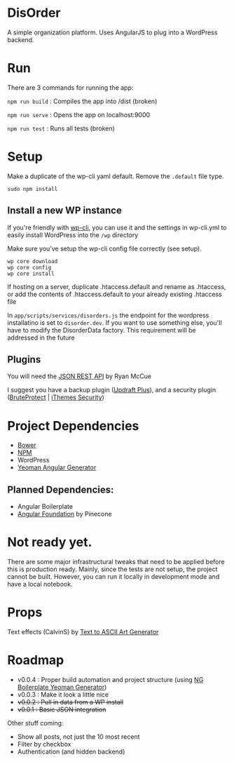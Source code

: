 # DisOrder

A simple organization platform. Uses AngularJS to plug into a WordPress backend.

# Run
There are 3 commands for running the app:

`npm run build` : Compiles the app into /dist (broken)

`npm run serve` : Opens the app on localhost:9000

`npm run test` : Runs all tests (broken)

# Setup
Make a duplicate of the wp-cli yaml default. Remove the `.default` file type.

`sudo npm install`

## Install a new WP instance
If you're friendly with [wp-cli](http://wp-cli.org), you can use it and the settings in wp-cli.yml to easily install WordPress into the `/wp` directory

Make sure you've setup the wp-cli config file correctly (see setup).
```
wp core download
wp core config
wp core install
```

If hosting on a server, duplicate .htaccess.default and rename as .htaccess, or add the contents of .htaccess.default to your already existing .htaccess file

In `app/scripts/services/disorders.js` the endpoint for the wordpress installatino is set to `disorder.dev`. If you want to use something else, you'll have to modify the DisorderData factory. This requirement will be addressed in the future

## Plugins
You will need the [JSON REST API](https://wordpress.org/plugins/json-rest-api/) by Ryan McCue

I suggest you have a backup plugin ([Updraft Plus](https://wordpress.org/plugins/updraftplus/)), and a security plugin ([BruteProtect](https://wordpress.org/plugins/bruteprotect/) | [iThemes Security](https://wordpress.org/plugins/better-wp-security/))

# Project Dependencies 
- [Bower](http://bower.io)
- [NPM](https://www.npmjs.org/)
- WordPress
- [Yeoman Angular Generator](https://github.com/yeoman/generator-angular)

## Planned Dependencies:
- Angular Boilerplate
- [Angular Foundation](https://github.com/pineconellc/angular-foundation) by Pinecone

# Not ready yet.
There are some major infrastructural tweaks that need to be applied before this is production ready. Mainly, since the tests are not setup, the project cannot be built. However, you can run it locally in development mode and have a local notebook.

# Props
Text effects (CalvinS) by [Text to ASCII Art Generator](http://patorjk.com/software/taag/)

# Roadmap
- v0.0.4 : Proper build automation and project structure (using [NG Boilerplate Yeoman Generator](https://github.com/thardy/generator-ngbp))
- v0.0.3 : Make it look a little nice
- ~~v0.0.2 : Pull in data from a WP install~~
- ~~v0.0.1 : Basic JSON integration~~

Other stuff coming:
- Show all posts, not just the 10 most recent
- Filter by checkbox
- Authentication (and hidden backend)

